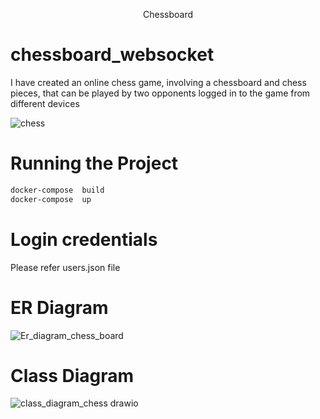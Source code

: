 <p align="center">
  <p align="center">

  </p>
  <p align="center">
    Chessboard
  </p>
</p>

# chessboard_websocket
I have created an online chess game, involving a chessboard and chess pieces, that can be played by two opponents logged in to the game from different devices

![chess](https://user-images.githubusercontent.com/81521780/208849177-2b3717bf-1af7-4fac-a4db-ec0d82215e79.png)


# Running the Project

```bash
docker-compose  build
docker-compose  up
```
# Login credentials

Please refer users.json file

# ER Diagram
![Er_diagram_chess_board](https://user-images.githubusercontent.com/81521780/208927039-947da2d4-fbbd-430f-9a41-7b91b1d635df.png)

# Class Diagram
![class_diagram_chess drawio](https://user-images.githubusercontent.com/81521780/208993411-7273f2b8-7fd4-4de3-8174-546ad7b8e51d.png)








